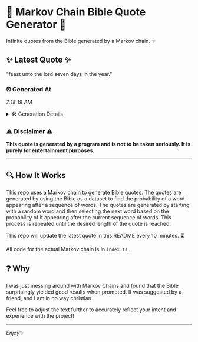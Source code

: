 # 📖 Markov Chain Bible Quote Generator 📖

Infinite quotes from the Bible generated by a Markov chain. ✨

## ✨ Latest Quote ✨
"feast unto the lord seven days in the year."

### ⏰ Generated At
*7:18:19 AM*

<details>
    <summary>🛠️ Generation Details</summary>
    <p>
        <strong>🌱 Seed:</strong> feast<br>
        <strong>🔄 Iterations:</strong> 8<br>
        <strong>📜 Context History:</strong><br>[ feast ]: unto<br>[ feast, unto ]: the<br>[ feast, unto, the ]: lord<br>[ feast, unto, the, lord ]: seven<br>[ feast, unto, the, lord, seven ]: days<br>[ feast, unto, the, lord, seven, days ]: in<br>[ unto, the, lord, seven, days, in ]: the<br>[ the, lord, seven, days, in, the ]: year.<br>
    </p>
</details>

### ⚠️ Disclaimer ⚠️
**This quote is generated by a program and is not to be taken seriously. It is purely for entertainment purposes.**

---

## 🔍 How It Works

This repo uses a Markov chain to generate Bible quotes. The quotes are generated by using the Bible as a dataset to find the probability of a word appearing after a sequence of words. The quotes are generated by starting with a random word and then selecting the next word based on the probability of it appearing after the current sequence of words. This process is repeated until the desired length of the quote is reached.

This repo will update the latest quote in this README every 10 minutes. ⏳

All code for the actual Markov chain is in `index.ts`.

## ❓ Why

I was just messing around with Markov Chains and found that the Bible surprisingly yielded good results when prompted. 
It was suggested by a friend, and I am in no way christian.

Feel free to adjust the text further to accurately reflect your intent and experience with the project!

---

*Enjoy*✨
